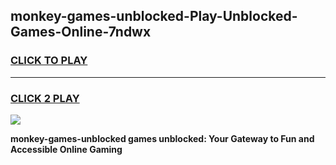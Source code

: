 
## monkey-games-unblocked-Play-Unblocked-Games-Online-7ndwx
<h3>
<a href="https://premium76.site?title=monkey-games-unblocked&ref=25A">CLICK TO PLAY</a></h3>
<hr>

<h3>
<a href="https://premium76.site?title=monkey-games-unblocked&ref=25A">CLICK 2 PLAY</a>
  
</h3>

<a href="https://premium76.site?title=monkey-games-unblocked&ref=25A"><img src="https://clearcache.store/games.png"></a>


**monkey-games-unblocked games unblocked: Your Gateway to Fun and Accessible Online Gaming**

